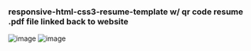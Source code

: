 ### responsive-html-css3-resume-template w/ qr code resume .pdf file linked back to website
![image](https://user-images.githubusercontent.com/23155302/71645854-7fe60700-2cac-11ea-81f4-be6db973510d.png)
![image](https://user-images.githubusercontent.com/23155302/71645872-9e4c0280-2cac-11ea-83d4-4c4855db614a.png)
